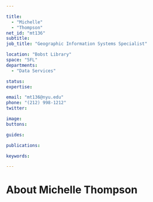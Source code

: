 ```yaml
---

title:
  - "Michelle"
  - "Thompson"
net_id: "mt136"
subtitle: 
job_title: "Geographic Information Systems Specialist"

location: "Bobst Library"
space: "5FL"
departments:
  - "Data Services"

status: 
expertise:

email: "mt136@nyu.edu"
phone: "(212) 998-1212"
twitter: 

image: 
buttons:

guides:

publications:

keywords:

---
```


# About Michelle Thompson


